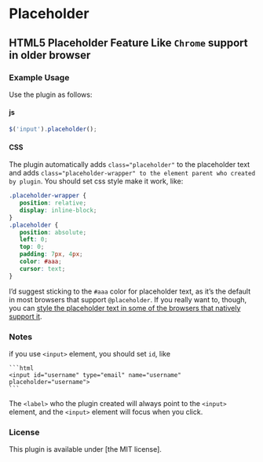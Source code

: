 Placeholder
===========

## HTML5 Placeholder Feature Like `Chrome` support in older browser

### Example Usage

Use the plugin as follows:

#### js

```js
$('input').placeholder();
```

#### CSS

The plugin automatically adds `class="placeholder"` to the placeholder text and adds `class="placeholder-wrapper" to the element parent who created by plugin`. 
You should set css style make it work, like:

```css
.placeholder-wrapper {
   position: relative;
   display: inline-block;
}
.placeholder {
   position: absolute;
   left: 0;
   top: 0;
   padding: 7px, 4px;
   color: #aaa;
   cursor: text;
}
```

I’d suggest sticking to the `#aaa` color for placeholder text, as it’s the default in most browsers that support `@placeholder`. 
If you really want to, though, you can [style the placeholder text in some of the browsers that natively support it](http://stackoverflow.com/questions/2610497/change-an-inputs-html5-placeholder-color-with-css/2610741#2610741).

### Notes

if you use `<input>` element, you should set `id`, like

    ```html
    <input id="username" type="email" name="username" placeholder="username">
    ```

The `<label>` who the plugin created will always point to the `<input>` element, and the `<input>` element will focus when you click.

### License

This plugin is available under [the MIT license].
